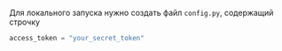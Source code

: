 Для локального запуска нужно создать файл `config.py`, содержащий строчку

```python
access_token = "your_secret_token"
```
